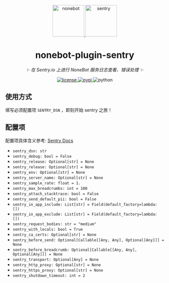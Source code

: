 <!--
 * @Author         : yanyongyu
 * @Date           : 2020-11-23 20:23:12
 * @LastEditors    : yanyongyu
 * @LastEditTime   : 2020-11-23 21:30:13
 * @Description    : None
 * @GitHub         : https://github.com/yanyongyu
-->

<p align="center">
  <a href="https://v2.nonebot.dev/">
    <img src="https://raw.githubusercontent.com/nonebot/nonebot2/master/docs/.vuepress/public/logo.png" height="100" alt="nonebot">
  </a>
  <a href="https://sentry.io">
    <img src="https://sentry-brand.storage.googleapis.com/sentry-logo-black.png" height="100" alt="sentry">
  </a>
</p>

<div align="center">

# nonebot-plugin-sentry

_✨ 在 Sentry.io 上进行 NoneBot 服务日志查看、错误处理 ✨_

</div>

<p align="center">
  <a href="https://raw.githubusercontent.com/cscs181/QQ-Github-Bot/master/LICENSE">
    <img src="https://img.shields.io/github/license/cscs181/QQ-Github-Bot.svg" alt="license">
  </a>
  <a href="https://pypi.python.org/pypi/nonebot-plugin-sentry">
    <img src="https://img.shields.io/pypi/v/nonebot-plugin-sentry.svg" alt="pypi">
  </a>
  <img src="https://img.shields.io/badge/python-3.7+-blue.svg" alt="python">
</p>

## 使用方式

填写必须配置项 `SENTRY_DSN` ，即刻开始 sentry 之旅！

## 配置项

配置项具体含义参考: [Sentry Docs](https://docs.sentry.io/platforms/python/configuration/options/)

- `sentry_dsn: str`
- `sentry_debug: bool = False`
- `sentry_release: Optional[str] = None`
- `sentry_release: Optional[str] = None`
- `sentry_env: Optional[str] = None`
- `sentry_server_name: Optional[str] = None`
- `sentry_sample_rate: float = 1.`
- `sentry_max_breadcrumbs: int = 100`
- `sentry_attach_stacktrace: bool = False`
- `sentry_send_default_pii: bool = False`
- `sentry_in_app_include: List[str] = Field(default_factory=lambda: [])`
- `sentry_in_app_exclude: List[str] = Field(default_factory=lambda: [])`
- `sentry_request_bodies: str = "medium"`
- `sentry_with_locals: bool = True`
- `sentry_ca_certs: Optional[str] = None`
- `sentry_before_send: Optional[Callable[[Any, Any], Optional[Any]]] = None`
- `sentry_before_breadcrumb: Optional[Callable[[Any, Any], Optional[Any]]] = None`
- `sentry_transport: Optional[Any] = None`
- `sentry_http_proxy: Optional[str] = None`
- `sentry_https_proxy: Optional[str] = None`
- `sentry_shutdown_timeout: int = 2`
